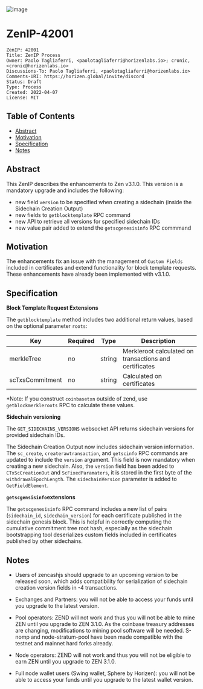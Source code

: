 ![image](ZenIP-42001/ZenIP-42000-1.png)

# ZenIP-42001

    ZenIP: 42001
    Title: ZenIP Process
    Owner: Paolo Tagliaferri, <paolotagliaferri@horizenlabs.io>; cronic, <cronic@horizenlabs.io>
    Discussions-To: Paolo Tagliaferri, <paolotagliaferri@horizenlabs.io>
    Comments-URI: https://horizen.global/invite/discord
    Status: Draft 
    Type: Process
    Created: 2022-04-07
    License: MIT

## Table of Contents

<!--ts-->

- [Abstract](#abstract)
- [Motivation](#motivation)
- [Specification](#specification)
- [Notes](#Notes)

## Abstract

This ZenIP describes the enhancements to Zen v3.1.0. This version is a mandatory upgrade and includes the following:
* new field `version` to be specified when creating a sidechain (inside the Sidechain Creation Output)
* new fields to `getblocktemplate` RPC command
* new API to retrieve all versions for specified sidechain IDs
* new value pair added to extend the `getscgenesisinfo` RPC commmand


## Motivation

The enhancements fix an issue with the management of `Custom Fields` included in certificates and extend functionality for block template requests. These enhancements have already been implemented with v3.1.0.

## Specification

**Block Template Request Extensions**

The `getblocktemplate` method includes two additional return values, based on the optional parameter `roots`:
 
| Key | Required | Type | Description |
|---|---|---|---|
| merkleTree | no  | string  | Merkleroot calculated on transactions and certificates |
| scTxsCommitment | no | string | Calculated on certificates |

*Note: If you construct `coinbasetxn` outside of zend, use `getblockmerkleroots` RPC to calculate these values.

**Sidechain versioning**

The `GET_SIDECHAINS_VERSIONS` websocket API returns sidechain versions for provided sidechain IDs.

The Sidechain Creation Output now includes sidechain version information. The `sc_create`, `createrawtransaction`, and `getscinfo` RPC commands are updated to include the `version` argument. This field is now mandatory when creating a new sidechain. Also, the `version` field has been added to `CTxScCreationOut` and `ScFixedParamaters`, it is stored in the first byte of the `withdrawalEpochLength`. The `sidechainVersion` parameter is added to `GetFieldElement`.

**`getscgensisinfo`extensions**

The `getscgenesisinfo` RPC command includes a new list of pairs (`sidechain_id`, `sidechain_version`) for each certificate published in the sidechain genesis block.
This is helpful in correctly computing the cumulative commitment tree root hash, especially as the sidechain bootstrapping tool deserializes custom fields included in certificates published by other sidechains.

## Notes

* Users of zencashjs should upgrade to an upcoming version to be released soon, which adds compatibility for serialization of sidechain creation version fields in -4 transactions.

* Exchanges and Partners: you will not be able to access your funds until you upgrade to the latest version.

* Pool operators: ZEND will not work and thus you will not be able to mine ZEN until you upgrade to ZEN 3.1.0. As the coinbase treasury addresses are changing, modifications to mining pool software will be needed. S-nomp and node-stratum-pool have been made compatible with the testnet and mainnet hard forks already.

* Node operators: ZEND will not work and thus you will not be eligible to earn ZEN until you upgrade to ZEN 3.1.0.

* Full node wallet users (Swing wallet, Sphere by Horizen): you will not be able to access your funds until you upgrade to the latest wallet version.

